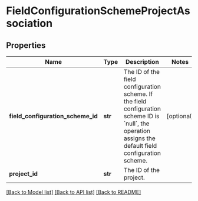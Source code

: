 # FieldConfigurationSchemeProjectAssociation

## Properties
Name | Type | Description | Notes
------------ | ------------- | ------------- | -------------
**field_configuration_scheme_id** | **str** | The ID of the field configuration scheme. If the field configuration scheme ID is &#x60;null&#x60;, the operation assigns the default field configuration scheme. | [optional] 
**project_id** | **str** | The ID of the project. | 

[[Back to Model list]](../README.md#documentation-for-models) [[Back to API list]](../README.md#documentation-for-api-endpoints) [[Back to README]](../README.md)

